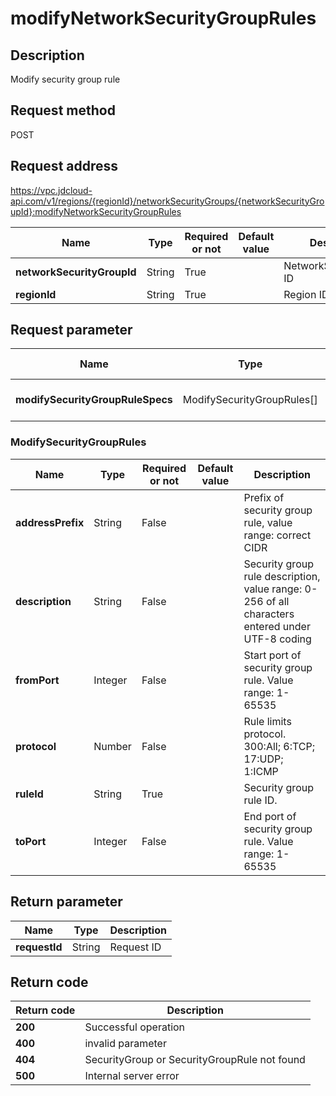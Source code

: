 # modifyNetworkSecurityGroupRules


## Description
Modify security group rule

## Request method
POST

## Request address
https://vpc.jdcloud-api.com/v1/regions/{regionId}/networkSecurityGroups/{networkSecurityGroupId}:modifyNetworkSecurityGroupRules

|Name|Type|Required or not|Default value|Description|
|---|---|---|---|---|
|**networkSecurityGroupId**|String|True||NetworkSecurityGroup ID|
|**regionId**|String|True||Region ID|

## Request parameter
|Name|Type|Required or not|Default value|Description|
|---|---|---|---|---|
|**modifySecurityGroupRuleSpecs**|ModifySecurityGroupRules[]|True||Security group rule information|

### <a name="ModifySecurityGroupRules">ModifySecurityGroupRules</a>
|Name|Type|Required or not|Default value|Description|
|---|---|---|---|---|
|**addressPrefix**|String|False||Prefix of security group rule, value range: correct CIDR  |
|**description**|String|False||Security group rule description, value range: 0-256 of all characters entered under UTF-8 coding|
|**fromPort**|Integer|False||Start port of security group rule. Value range: 1-65535|
|**protocol**|Number|False||Rule limits protocol. 300:All; 6:TCP; 17:UDP; 1:ICMP|
|**ruleId**|String|True||Security group rule ID.|
|**toPort**|Integer|False||End port of security group rule. Value range: 1-65535|

## Return parameter
|Name|Type|Description|
|---|---|---|
|**requestId**|String|Request ID|



## Return code
|Return code|Description|
|---|---|
|**200**|Successful operation|
|**400**|invalid parameter|
|**404**|SecurityGroup or SecurityGroupRule not found|
|**500**|Internal server error|
